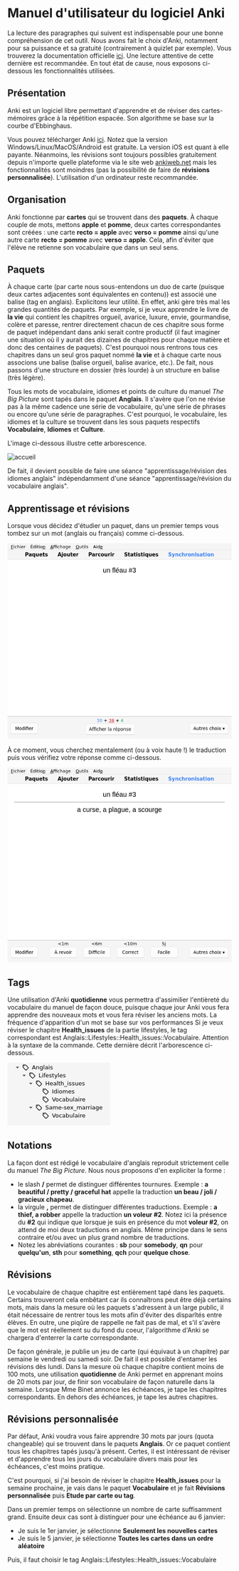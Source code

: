 # Manuel d'utilisateur du logiciel Anki

La lecture des paragraphes qui suivent est indispensable pour une bonne compréhension de cet outil. Nous avons fait le choix d'Anki, notamment pour sa puissance et sa gratuité
(contrairement à quizlet par exemple). Vous trouverez la documentation officielle [ici](https://apps.ankiweb.net/docs/manual.fr.html).
Une lecture attentive de cette dernière est recommandée. En tout état de cause, nous exposons ci-dessous les fonctionnalités utilisées.

## Présentation

Anki est un logiciel libre permettant d'apprendre et de réviser des cartes-mémoires grâce à la répétition espacée. Son algorithme se base sur la courbe d'Ebbinghaus.

Vous pouvez télécharger Anki [ici](https://apps.ankiweb.net/). Notez que la version Windows/Linux/MacOS/Android est gratuite. La version iOS est quant
à elle payante. Néanmoins, les révisions sont toujours possibles gratuitement depuis n'importe quelle plateforme via le site web [ankiweb.net](https://ankiweb.net) mais
les fonctionnalités sont moindres (pas la possibilité de faire de **révisions personnalisée**). L'utilisation d'un ordinateur reste recommandée.

## Organisation

Anki fonctionne par **cartes** qui se trouvent dans des **paquets**.
À chaque couple de mots, mettons **apple** et **pomme**, deux cartes correspondantes sont créées : une carte **recto = apple** avec **verso = pomme** ainsi
qu'une autre carte **recto = pomme** avec **verso = apple**. Cela, afin d'éviter que l'élève ne retienne son vocabulaire que dans un seul sens.

## Paquets

À chaque carte (par carte nous sous-entendons un duo de carte (puisque deux cartes adjacentes sont équivalentes en contenu)) est associé une balise (tag en anglais).
Explicitons leur utilité. En effet, anki gère très mal les grandes quantités de paquets. Par exemple, si je veux apprendre le livre de **la vie** qui contient les chapitres orgueil, avarice, luxure, envie, gourmandise, colère et paresse, rentrer directement chacun de ces chapitre sous forme de paquet indépendant dans anki serait contre productif (il faut imaginer une situation où il y aurait des dizaines de chapitres pour chaque matière et donc des centaines de paquets).
C'est pourquoi nous rentrons tous ces chapitres dans un seul gros paquet nommé **la vie** et à chaque carte nous associons une balise (balise orgueil, balise avarice, etc.). De fait, nous passons
d'une structure en dossier (très lourde) à un structure en balise (très légère).

Tous les mots de vocabulaire, idiomes et points de culture du manuel *The Big Picture* sont tapés dans le paquet **Anglais**.
Il s'avère que l'on ne révise pas à la même cadence une série de vocabulaire, qu'une série de phrases ou encore qu'une série de paragraphes.
C'est pourquoi, le vocabulaire, les idiomes et la culture se trouvent dans les sous paquets respectifs **Vocabulaire**, **Idiomes** et **Culture**.

L'image ci-dessous illustre cette arborescence.

![accueil](/chaptal/images/tags.png)

De fait, il devient possible de faire une séance "apprentissage/révision des idiomes anglais" indépendamment d'une séance "apprentissage/révision du vocabulaire anglais".

## Apprentissage et révisions

Lorsque vous décidez d'étudier un paquet, dans un premier temps vous tombez sur un mot (anglais ou français) comme ci-dessous.

![recto](/images/recto.png)

À ce moment, vous cherchez mentalement (ou à voix haute !) le traduction puis vous vérifiez votre réponse comme ci-dessous.

![verso](/images/verso.png)


## Tags

Une utilisation d'Anki **quotidienne** vous permettra d'assimilier l'entièreté du vocabulaire du manuel de façon douce, puisque chaque jour Anki vous fera apprendre des nouveaux mots
et vous fera réviser les anciens mots. La fréquence d'apparition d'un mot se base sur vos performances 
Si je veux réviser le chapitre **Health_issues** de la partie lifestyles, le tag correspondant est Anglais::Lifestyles::Health_issues::Vocabulaire. Attention à la syntaxe de la commande.
Cette dernière décrit l'arborescence ci-dessous.

![tags](/images/tags.png)

## Notations

La façon dont est rédigé le vocabulaire d'anglais reproduit strictement celle du manuel *The Big Picture*. Nous nous proposons d'en expliciter la forme :
- le slash **/** permet de distinguer différentes tournures. Exemple : **a beautiful / pretty / graceful hat** appelle la traduction **un beau / joli / gracieux chapeau**.
- la virgule **,** permet de distinguer différentes traductions. Exemple : **a thief, a robber** appelle la traduction **un voleur #2**. Notez ici la présence du **#2** qui indique que
lorsque je suis en présence du mot **voleur #2**, on attend de moi deux traductions en anglais. Même principe dans le sens contraire et/ou avec un plus grand nombre de traductions.
- Notez les abréviations courantes : **sb** pour **somebody**, **qn** pour **quelqu'un**, **sth** pour **something**, **qch** pour **quelque chose**.


## Révisions

Le vocabulaire de chaque chapitre est entièrement tapé dans les paquets. Certains trouveront cela embêtant car ils connaîtrons peut être déjà certains mots, mais dans la mesure
où les paquets s'adressent à un large public, il était nécessaire de rentrer tous les mots afin d'éviter des disparîtés entre élèves. En outre, une piqûre de rappelle ne fait pas de mal, et s'il
s'avère que le mot est réellement su du fond du coeur, l'algorithme d'Anki se chargera d'enterrer la carte correspondante.

De façon générale, je publie un jeu de carte (qui équivaut à un chapitre) par semaine le vendredi ou samedi soir. De fait il est possible d'entamer les révisions dès lundi. Dans la mesure où chaque chapitre contient moins de 100 mots, une utilisation **quotidienne** de Anki permet en apprenant moins de 20 mots par jour, de finir son vocabulaire de façon naturelle dans la semaine. Lorsque Mme Binet annonce
les échéances, je tape les chapitres correspondants. En dehors des échéances, je tape les autres chapitres.

## Révisions personnalisée

Par défaut, Anki voudra vous faire apprendre 30 mots par jours (quota changeable) qui se trouvent dans le paquets **Anglais**. Or ce paquet contient tous les chapitres tapés jusqu'à présent. Certes, il est intéressant de réviser et d'apprendre tous les jours du vocabulaire divers mais pour les échéances, c'est moins pratique.

C'est pourquoi, si j'ai besoin de réviser le chapitre **Health_issues** pour la semaine prochaine, je vais dans le paquet **Vocabulaire** et je fait **Révisions personnalisée** puis **Etude par carte ou tag**.

Dans un premier temps on sélectionne un nombre de carte suffisamment grand.
Ensuite deux cas sont à distinguer pour une échéance au 6 janvier:
- Je suis le 1er janvier, je sélectionne **Seulement les nouvelles cartes**
- Je suis le 5 janvier, je sélectionne **Toutes les cartes dans un ordre aléatoire**

Puis, il faut choisir le tag Anglais::Lifestyles::Health_issues::Vocabulaire
